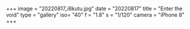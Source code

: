+++
image = "20220817_i8kutu.jpg"
date = "20220817"
title = "Enter the void"
type = "gallery"
iso= "40"
f = "1.8"
s = "1/120"
camera = "iPhone 8"
+++
